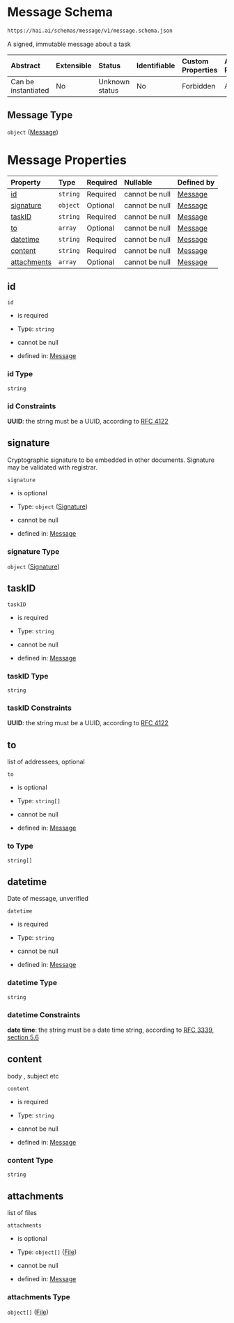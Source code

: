 # Message Schema

```txt
https://hai.ai/schemas/message/v1/message.schema.json
```

A signed, immutable message about a task

| Abstract            | Extensible | Status         | Identifiable | Custom Properties | Additional Properties | Access Restrictions | Defined In                                                                                 |
| :------------------ | :--------- | :------------- | :----------- | :---------------- | :-------------------- | :------------------ | :----------------------------------------------------------------------------------------- |
| Can be instantiated | No         | Unknown status | No           | Forbidden         | Allowed               | none                | [message.schema.json](../../schemas/message/v1/message.schema.json "open original schema") |

## Message Type

`object` ([Message](message.md))

# Message Properties

| Property                    | Type     | Required | Nullable       | Defined by                                                                                                                               |
| :-------------------------- | :------- | :------- | :------------- | :--------------------------------------------------------------------------------------------------------------------------------------- |
| [id](#id)                   | `string` | Required | cannot be null | [Message](message-properties-id.md "https://hai.ai/schemas/message/v1/message.schema.json#/properties/id")                               |
| [signature](#signature)     | `object` | Optional | cannot be null | [Message](header-properties-signature-1.md "https://hai.ai/schemas/components/signature/v1/signature.schema.json#/properties/signature") |
| [taskID](#taskid)           | `string` | Required | cannot be null | [Message](message-properties-taskid.md "https://hai.ai/schemas/message/v1/message.schema.json#/properties/taskID")                       |
| [to](#to)                   | `array`  | Optional | cannot be null | [Message](message-properties-to.md "https://hai.ai/schemas/message/v1/message.schema.json#/properties/to")                               |
| [datetime](#datetime)       | `string` | Required | cannot be null | [Message](message-properties-datetime.md "https://hai.ai/schemas/message/v1/message.schema.json#/properties/datetime")                   |
| [content](#content)         | `string` | Required | cannot be null | [Message](message-properties-content.md "https://hai.ai/schemas/message/v1/message.schema.json#/properties/content")                     |
| [attachments](#attachments) | `array`  | Optional | cannot be null | [Message](message-properties-attachments.md "https://hai.ai/schemas/message/v1/message.schema.json#/properties/attachments")             |

## id



`id`

* is required

* Type: `string`

* cannot be null

* defined in: [Message](message-properties-id.md "https://hai.ai/schemas/message/v1/message.schema.json#/properties/id")

### id Type

`string`

### id Constraints

**UUID**: the string must be a UUID, according to [RFC 4122](https://tools.ietf.org/html/rfc4122 "check the specification")

## signature

Cryptographic signature to be embedded in other documents. Signature may be validated with registrar.

`signature`

* is optional

* Type: `object` ([Signature](header-properties-signature-1.md))

* cannot be null

* defined in: [Message](header-properties-signature-1.md "https://hai.ai/schemas/components/signature/v1/signature.schema.json#/properties/signature")

### signature Type

`object` ([Signature](header-properties-signature-1.md))

## taskID



`taskID`

* is required

* Type: `string`

* cannot be null

* defined in: [Message](message-properties-taskid.md "https://hai.ai/schemas/message/v1/message.schema.json#/properties/taskID")

### taskID Type

`string`

### taskID Constraints

**UUID**: the string must be a UUID, according to [RFC 4122](https://tools.ietf.org/html/rfc4122 "check the specification")

## to

list of addressees, optional

`to`

* is optional

* Type: `string[]`

* cannot be null

* defined in: [Message](message-properties-to.md "https://hai.ai/schemas/message/v1/message.schema.json#/properties/to")

### to Type

`string[]`

## datetime

Date of message, unverified

`datetime`

* is required

* Type: `string`

* cannot be null

* defined in: [Message](message-properties-datetime.md "https://hai.ai/schemas/message/v1/message.schema.json#/properties/datetime")

### datetime Type

`string`

### datetime Constraints

**date time**: the string must be a date time string, according to [RFC 3339, section 5.6](https://tools.ietf.org/html/rfc3339 "check the specification")

## content

body , subject etc

`content`

* is required

* Type: `string`

* cannot be null

* defined in: [Message](message-properties-content.md "https://hai.ai/schemas/message/v1/message.schema.json#/properties/content")

### content Type

`string`

## attachments

list of files

`attachments`

* is optional

* Type: `object[]` ([File](header-properties-jacsfiles-file.md))

* cannot be null

* defined in: [Message](message-properties-attachments.md "https://hai.ai/schemas/message/v1/message.schema.json#/properties/attachments")

### attachments Type

`object[]` ([File](header-properties-jacsfiles-file.md))
